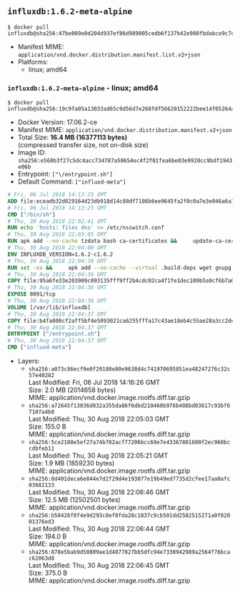 ## `influxdb:1.6.2-meta-alpine`

```console
$ docker pull influxdb@sha256:47be009e0d204d937ef86d989005cedb6f137b42e908fbdabce9c7ca61ebc812
```

-	Manifest MIME: `application/vnd.docker.distribution.manifest.list.v2+json`
-	Platforms:
	-	linux; amd64

### `influxdb:1.6.2-meta-alpine` - linux; amd64

```console
$ docker pull influxdb@sha256:19c9fa05a13033ad65c9d56d7e268fdf56620152222bee14f05264a56a675e01
```

-	Docker Version: 17.06.2-ce
-	Manifest MIME: `application/vnd.docker.distribution.manifest.v2+json`
-	Total Size: **16.4 MB (16377113 bytes)**  
	(compressed transfer size, not on-disk size)
-	Image ID: `sha256:e560b3f27c5dc4acc734787a50654ec4f2f01fea6be03e9920cc9bdf1943e06b`
-	Entrypoint: `["\/entrypoint.sh"]`
-	Default Command: `["influxd-meta"]`

```dockerfile
# Fri, 06 Jul 2018 14:13:25 GMT
ADD file:eceadb32d029164d23db918d14c88df7186b6ee9645fa2f0c0a7e3e046a6a129 in / 
# Fri, 06 Jul 2018 14:13:25 GMT
CMD ["/bin/sh"]
# Thu, 30 Aug 2018 22:02:41 GMT
RUN echo 'hosts: files dns' >> /etc/nsswitch.conf
# Thu, 30 Aug 2018 22:03:05 GMT
RUN apk add --no-cache tzdata bash ca-certificates &&     update-ca-certificates
# Thu, 30 Aug 2018 22:04:08 GMT
ENV INFLUXDB_VERSION=1.6.2-c1.6.2
# Thu, 30 Aug 2018 22:04:36 GMT
RUN set -ex &&     apk add --no-cache --virtual .build-deps wget gnupg tar &&     for key in         05CE15085FC09D18E99EFB22684A14CF2582E0C5 ;     do         gpg --keyserver ha.pool.sks-keyservers.net --recv-keys "$key" ||         gpg --keyserver pgp.mit.edu --recv-keys "$key" ||         gpg --keyserver keyserver.pgp.com --recv-keys "$key" ;     done &&     wget --no-verbose https://dl.influxdata.com/enterprise/releases/influxdb-meta-${INFLUXDB_VERSION}-static_linux_amd64.tar.gz.asc &&     wget --no-verbose https://dl.influxdata.com/enterprise/releases/influxdb-meta-${INFLUXDB_VERSION}-static_linux_amd64.tar.gz &&     gpg --batch --verify influxdb-meta-${INFLUXDB_VERSION}-static_linux_amd64.tar.gz.asc influxdb-meta-${INFLUXDB_VERSION}-static_linux_amd64.tar.gz &&     mkdir -p /usr/src &&     tar -C /usr/src -xzf influxdb-meta-${INFLUXDB_VERSION}-static_linux_amd64.tar.gz &&     rm -f /usr/src/influxdb-*/influxdb-meta.conf &&     chmod +x /usr/src/influxdb-*/* &&     cp -a /usr/src/influxdb-*/* /usr/bin/ &&     rm -rf *.tar.gz* /usr/src /root/.gnupg &&     apk del .build-deps
# Thu, 30 Aug 2018 22:04:36 GMT
COPY file:95a6fe33e203909c093135fff9ff2b4cdc02ca4f1fe1dec109b5a9cf6b7a0946 in /etc/influxdb/influxdb-meta.conf 
# Thu, 30 Aug 2018 22:04:36 GMT
EXPOSE 8091/tcp
# Thu, 30 Aug 2018 22:04:36 GMT
VOLUME [/var/lib/influxdb]
# Thu, 30 Aug 2018 22:04:37 GMT
COPY file:b4fa000cf2aff5bf4e5093021ca6255fffa17c43ae18eb4c55ae28a3cc2dc281 in /entrypoint.sh 
# Thu, 30 Aug 2018 22:04:37 GMT
ENTRYPOINT ["/entrypoint.sh"]
# Thu, 30 Aug 2018 22:04:37 GMT
CMD ["influxd-meta"]
```

-	Layers:
	-	`sha256:a073c86ecf9e0f29180e80e9638d4c741970695851ea48247276c32c57e40282`  
		Last Modified: Fri, 06 Jul 2018 14:16:26 GMT  
		Size: 2.0 MB (2014658 bytes)  
		MIME: application/vnd.docker.image.rootfs.diff.tar.gzip
	-	`sha256:a72645f13036d032a355da86f6dbd210460b976b408bd03617c93bf67107a4b0`  
		Last Modified: Thu, 30 Aug 2018 22:05:03 GMT  
		Size: 155.0 B  
		MIME: application/vnd.docker.image.rootfs.diff.tar.gzip
	-	`sha256:5ce2108e5ef27a74b702acf77206bcc69e7e43367801600f2ec960bccdbfeb11`  
		Last Modified: Thu, 30 Aug 2018 22:05:21 GMT  
		Size: 1.9 MB (1859230 bytes)  
		MIME: application/vnd.docker.image.rootfs.diff.tar.gzip
	-	`sha256:8d401deca6e844e7d2f29d4e193077e19b49ed7735d2cfee17aa0afc03682133`  
		Last Modified: Thu, 30 Aug 2018 22:06:46 GMT  
		Size: 12.5 MB (12502501 bytes)  
		MIME: application/vnd.docker.image.rootfs.diff.tar.gzip
	-	`sha256:b50426f0f4e9d293c8ef0fda28c1837c9cb501dd2582515271a0f02001376ed3`  
		Last Modified: Thu, 30 Aug 2018 22:06:44 GMT  
		Size: 194.0 B  
		MIME: application/vnd.docker.image.rootfs.diff.tar.gzip
	-	`sha256:878e5bab9d50809ae1d4877827bb5dfc94e7338942989a2564f76bcac62063d8`  
		Last Modified: Thu, 30 Aug 2018 22:06:45 GMT  
		Size: 375.0 B  
		MIME: application/vnd.docker.image.rootfs.diff.tar.gzip
